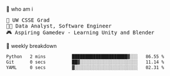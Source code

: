 🧠 who am i
<pre>
📖 UW CSSE Grad 
🧑‍💻 Data Analyst, Software Engineer
🎮 Aspiring Gamedev - Learning Unity and Blender
</pre>

📂 weekly breakdown
 <!--START_SECTION:waka-->

```txt
Python   2 mins          █████████████████████▓░░░   86.55 %
Git      0 secs          ██▓░░░░░░░░░░░░░░░░░░░░░░   11.14 %
YAML     0 secs          ▓░░░░░░░░░░░░░░░░░░░░░░░░   02.31 %
```

<!--END_SECTION:waka-->

